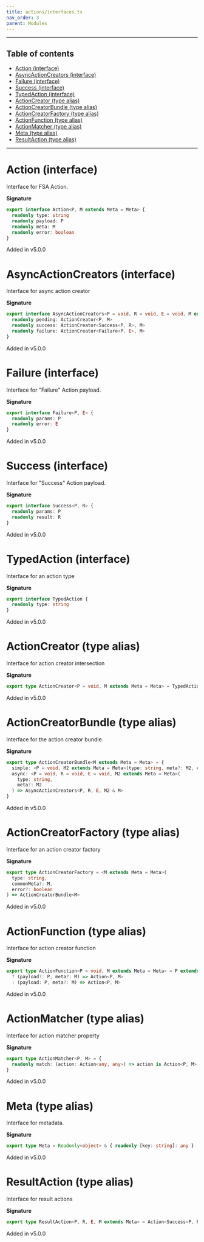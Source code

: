 ```yaml
---
title: actions/interfaces.ts
nav_order: 3
parent: Modules
---
```


---

<h2 class="text-delta">Table of contents</h2>

- [Action (interface)](#action-interface)
- [AsyncActionCreators (interface)](#asyncactioncreators-interface)
- [Failure (interface)](#failure-interface)
- [Success (interface)](#success-interface)
- [TypedAction (interface)](#typedaction-interface)
- [ActionCreator (type alias)](#actioncreator-type-alias)
- [ActionCreatorBundle (type alias)](#actioncreatorbundle-type-alias)
- [ActionCreatorFactory (type alias)](#actioncreatorfactory-type-alias)
- [ActionFunction (type alias)](#actionfunction-type-alias)
- [ActionMatcher (type alias)](#actionmatcher-type-alias)
- [Meta (type alias)](#meta-type-alias)
- [ResultAction (type alias)](#resultaction-type-alias)

---

# Action (interface)

Interface for FSA Action.

**Signature**

```ts
export interface Action<P, M extends Meta = Meta> {
  readonly type: string
  readonly payload: P
  readonly meta: M
  readonly error: boolean
}
```

Added in v5.0.0

# AsyncActionCreators (interface)

Interface for async action creator

**Signature**

```ts
export interface AsyncActionCreators<P = void, R = void, E = void, M extends Meta = Meta> {
  readonly pending: ActionCreator<P, M>
  readonly success: ActionCreator<Success<P, R>, M>
  readonly failure: ActionCreator<Failure<P, E>, M>
}
```

Added in v5.0.0

# Failure (interface)

Interface for "Failure" Action payload.

**Signature**

```ts
export interface Failure<P, E> {
  readonly params: P
  readonly error: E
}
```

Added in v5.0.0

# Success (interface)

Interface for "Success" Action payload.

**Signature**

```ts
export interface Success<P, R> {
  readonly params: P
  readonly result: R
}
```

Added in v5.0.0

# TypedAction (interface)

Interface for an action type

**Signature**

```ts
export interface TypedAction {
  readonly type: string
}
```

Added in v5.0.0

# ActionCreator (type alias)

Interface for action creator intersection

**Signature**

```ts
export type ActionCreator<P = void, M extends Meta = Meta> = TypedAction & ActionMatcher<P, M> & ActionFunction<P, M>
```

Added in v5.0.0

# ActionCreatorBundle (type alias)

Interface for the action creator bundle.

**Signature**

```ts
export type ActionCreatorBundle<M extends Meta = Meta> = {
  simple: <P = void, M2 extends Meta = Meta>(type: string, meta?: M2, error?: boolean) => ActionCreator<P, M2 & M>
  async: <P = void, R = void, E = void, M2 extends Meta = Meta>(
    type: string,
    meta?: M2
  ) => AsyncActionCreators<P, R, E, M2 & M>
}
```

Added in v5.0.0

# ActionCreatorFactory (type alias)

Interface for an action creator factory

**Signature**

```ts
export type ActionCreatorFactory = <M extends Meta = Meta>(
  type: string,
  commonMeta?: M,
  error?: boolean
) => ActionCreatorBundle<M>
```

Added in v5.0.0

# ActionFunction (type alias)

Interface for action creator function

**Signature**

```ts
export type ActionFunction<P = void, M extends Meta = Meta> = P extends void
  ? (payload?: P, meta?: M) => Action<P, M>
  : (payload: P, meta?: M) => Action<P, M>
```

Added in v5.0.0

# ActionMatcher (type alias)

Interface for action matcher property

**Signature**

```ts
export type ActionMatcher<P, M> = {
  readonly match: (action: Action<any, any>) => action is Action<P, M>
}
```

Added in v5.0.0

# Meta (type alias)

Interface for metadata.

**Signature**

```ts
export type Meta = Readonly<object> & { readonly [key: string]: any }
```

Added in v5.0.0

# ResultAction (type alias)

Interface for result actions

**Signature**

```ts
export type ResultAction<P, R, E, M extends Meta> = Action<Success<P, R>, M> | Action<Failure<P, E>, M>
```

Added in v5.0.0
